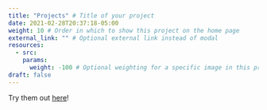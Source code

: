 ```yaml
---
title: "Projects" # Title of your project
date: 2021-02-28T20:37:18-05:00
weight: 10 # Order in which to show this project on the home page
external_link: "" # Optional external link instead of modal
resources:
  - src:
    params:
      weight: -100 # Optional weighting for a specific image in this project folder
draft: false
---
```


Try them out [here](/transliterate)!
